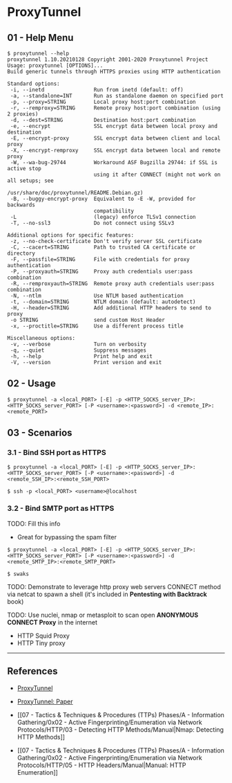 # ProxyTunnel

## 01 - Help Menu

```
$ proxytunnel --help
proxytunnel 1.10.20210128 Copyright 2001-2020 Proxytunnel Project
Usage: proxytunnel [OPTIONS]...
Build generic tunnels through HTTPS proxies using HTTP authentication

Standard options:
 -i, --inetd                Run from inetd (default: off)
 -a, --standalone=INT       Run as standalone daemon on specified port
 -p, --proxy=STRING         Local proxy host:port combination
 -r, --remproxy=STRING      Remote proxy host:port combination (using 2 proxies)
 -d, --dest=STRING          Destination host:port combination
 -e, --encrypt              SSL encrypt data between local proxy and destination
 -E, --encrypt-proxy        SSL encrypt data between client and local proxy
 -X, --encrypt-remproxy     SSL encrypt data between local and remote proxy
 -W, --wa-bug-29744         Workaround ASF Bugzilla 29744: if SSL is active stop
                            using it after CONNECT (might not work on all setups; see
                            /usr/share/doc/proxytunnel/README.Debian.gz)
 -B, --buggy-encrypt-proxy  Equivalent to -E -W, provided for backwards
                            compatibility
 -L                         (legacy) enforce TLSv1 connection
 -T, --no-ssl3              Do not connect using SSLv3

Additional options for specific features:
 -z, --no-check-certificate Don't verify server SSL certificate
 -C, --cacert=STRING        Path to trusted CA certificate or directory
 -F, --passfile=STRING      File with credentials for proxy authentication
 -P, --proxyauth=STRING     Proxy auth credentials user:pass combination
 -R, --remproxyauth=STRING  Remote proxy auth credentials user:pass combination
 -N, --ntlm                 Use NTLM based authentication
 -t, --domain=STRING        NTLM domain (default: autodetect)
 -H, --header=STRING        Add additional HTTP headers to send to proxy
 -o STRING                  send custom Host Header
 -x, --proctitle=STRING     Use a different process title

Miscellaneous options:
 -v, --verbose              Turn on verbosity
 -q, --quiet                Suppress messages
 -h, --help                 Print help and exit
 -V, --version              Print version and exit
```

## 02 - Usage

`$ proxytunnel -a <local_PORT> [-E] -p <HTTP_SOCKS_server_IP>:<HTTP_SOCKS_server_PORT> [-P <username>:<password>] -d <remote_IP>:<remote_PORT>`

## 03 - Scenarios

### 3.1 - Bind SSH port as HTTPS

```
$ proxytunnel -a <local_PORT> [-E] -p <HTTP_SOCKS_server_IP>:<HTTP_SOCKS_server_PORT> [-P <username>:<password>] -d <remote_SSH_IP>:<remote_SSH_PORT>

$ ssh -p <local_PORT> <username>@localhost
```

### 3.2 - Bind SMTP port as HTTPS

TODO: Fill this info

- Great for bypassing the spam filter

```
$ proxytunnel -a <local_PORT> [-E] -p <HTTP_SOCKS_server_IP>:<HTTP_SOCKS_server_PORT> [-P <username>:<password>] -d <remote_SMTP_IP>:<remote_SMTP_PORT>

$ swaks
```

TODO: Demonstrate to leverage http proxy web servers CONNECT method via netcat to spawn a shell (it's included in **Pentesting with Backtrack** book)

TODO: Use nuclei, nmap or metasploit to scan open **ANONYMOUS CONNECT Proxy** in the internet

- HTTP Squid Proxy
- HTTP Tiny proxy

---
## References

- [ProxyTunnel](https://proxytunnel.sourceforge.io/)

- [ProxyTunnel: Paper](https://proxytunnel.sourceforge.io/paper.php)

- [[07 - Tactics & Techniques & Procedures (TTPs) Phases/A - Information Gathering/0x02 - Active Fingerprinting/Enumeration via Network Protocols/HTTP/03 - Detecting HTTP Methods/Manual|Nmap: Detecting HTTP Methods]]

- [[07 - Tactics & Techniques & Procedures (TTPs) Phases/A - Information Gathering/0x02 - Active Fingerprinting/Enumeration via Network Protocols/HTTP/05 - HTTP Headers/Manual|Manual: HTTP Enumeration]]